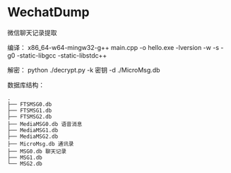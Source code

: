 # WechatDump
微信聊天记录提取

编译：
x86_64-w64-mingw32-g++ main.cpp -o hello.exe -lversion -w -s -g0 -static-libgcc -static-libstdc++

解密：
python ./decrypt.py -k 密钥 -d ./MicroMsg.db

数据库结构：
```
.
├── FTSMSG0.db
├── FTSMSG1.db
├── FTSMSG2.db
├── MediaMSG0.db 语音消息
├── MediaMSG1.db
├── MediaMSG2.db
├── MicroMsg.db 通讯录
├── MSG0.db 聊天记录
├── MSG1.db
└── MSG2.db
```
